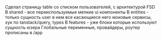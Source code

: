 Сделал страницу table со списком пользователей, с архитектурой FSD  
В shared - все переиспользуемые мелкие ui компоненты
В entities - только сущность user в нем все касающиеся него моковые сервисы, хук по tanstack/query, types
В features - уже блоки которые используют сущность юзера
Глобальные переменные, провайдеры, роутер прописаны в /app
